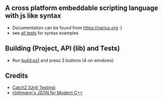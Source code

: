 ## A cross platform embeddable scripting language with js like syntax 
 - Documentation can be found from https://varjus.org :)
 - see [all tests](https://github.com/kejjjjj/Varjus/tree/master/tests/all_tests/scripts) for syntax examples

## Building (Project, API (lib) and Tests)
 - Run [build.ps1](https://github.com/kejjjjj/Varjus/blob/master/build.ps1) and press 3 buttons (4 on windows)

## Credits
- [Catch2 (Unit Testing)](https://github.com/catchorg/Catch2/)
- [nlohmann's JSON for Modern C++](https://github.com/nlohmann/json)

